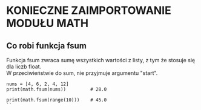 # KONIECZNE ZAIMPORTOWANIE MODUŁU MATH  
  
## Co robi funkcja fsum  
Funkcja fsum zwraca sumę wszystkich wartości z listy, z tym że stosuje się dla liczb float.  
W przeciwieństwie do sum, nie przyjmuje argumentu "start".  
  
```
nums = [4, 6, 2, 4, 12]
print(math.fsum(nums))         # 28.0

print(math.fsum(range(10)))    # 45.0
``
